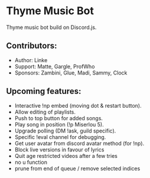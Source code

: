 # Thyme Music Bot
Thyme music bot build on Discord.js.

## Contributors:
* Author:   Linke
* Support:  Matte, Gargle, ProfWho
* Sponsors: Zambini, Glue, Madi, Sammy, Clock

## Upcoming features:
* Interactive !np embed (moving dot & restart button).
* Allow editing of playlists.
* Push to top button for added songs.
* Play song in position (!p Miserlou 5).
* Upgrade polling (DM !ask, guild specific).
* Specific !eval channel for debugging.
* Get user avatar from discord avatar method (for !np).
* Block live versions in favour of lyrics
* Quit age restricted videos after a few tries
* no u function
* prune from end of queue / remove selected indices